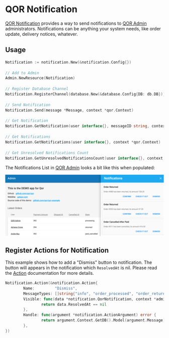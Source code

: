 # QOR Notification

[QOR Notification](https://github.com/qor/notification) provides a way to send notifications to [QOR Admin](../chapter2/setup.md) administrators. Notifications can be anything your system needs, like order update, delivery notices, whatever.

## Usage

```go
Notification := notification.New(&notification.Config{})

// Add to Admin
Admin.NewResource(Notification)

// Register Database Channel
Notification.RegisterChannel(database.New(&database.Config{DB: db.DB}))

// Send Notification
Notification.Send(message *Message, context *qor.Context)

// Get Notification
Notification.GetNotification(user interface{}, messageID string, context *qor.Context)

// Get Notifications
Notification.GetNotifications(user interface{}, context *qor.Context)

// Get Unresolved Notifications Count
Notification.GetUnresolvedNotificationsCount(user interface{}, context *qor.Context)
```

The Notifications List in [QOR Admin](../chapter2/setup.md) looks a bit like this when populated:

![notification](notification-demo.png)

## Register Actions for Notification

This example shows how to add a "Dismiss" button to notification. The button will appears in the notification which `ResolvedAt` is nil. Please read the [Action](../chapter2/actions.md) documentation for more details.

```go
Notification.Action(&notification.Action{
        Name:         "Dismiss",
        MessageTypes: []string{"info", "order_processed", "order_returned"},
        Visible: func(data *notification.QorNotification, context *admin.Context) bool {
                return data.ResolvedAt == nil
        },
        Handle: func(argument *notification.ActionArgument) error {
                return argument.Context.GetDB().Model(argument.Message).Update("resolved_at", time.Now()).Error
        },
})
```
